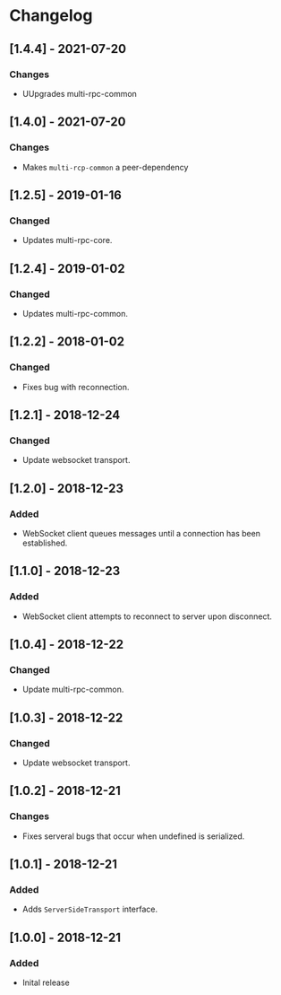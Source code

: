 # Changelog

## [1.4.4] - 2021-07-20
### Changes
- UUpgrades multi-rpc-common

## [1.4.0] - 2021-07-20
### Changes
- Makes `multi-rcp-common` a peer-dependency

## [1.2.5] - 2019-01-16
### Changed
- Updates multi-rpc-core.

## [1.2.4] - 2019-01-02
### Changed
- Updates multi-rpc-common.

## [1.2.2] - 2018-01-02
### Changed
- Fixes bug with reconnection.

## [1.2.1] - 2018-12-24
### Changed
- Update websocket transport.

## [1.2.0] - 2018-12-23
### Added
- WebSocket client queues messages until a connection has been established.

## [1.1.0] - 2018-12-23
### Added
- WebSocket client attempts to reconnect to server upon disconnect.

## [1.0.4] - 2018-12-22
### Changed
- Update multi-rpc-common.

## [1.0.3] - 2018-12-22
### Changed
- Update websocket transport.

## [1.0.2] - 2018-12-21
### Changes
- Fixes serveral bugs that occur when undefined is serialized.

## [1.0.1] - 2018-12-21
### Added
- Adds `ServerSideTransport` interface.

## [1.0.0] - 2018-12-21
### Added
- Inital release
